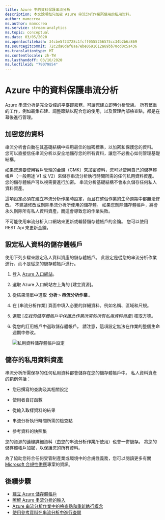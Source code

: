 ```yaml
---
title: Azure 中的資料保護串流分析
description: 本文說明如何加密 Azure 串流分析作業所使用的私用資料。
author: mamccrea
ms.author: mamccrea
ms.service: stream-analytics
ms.topic: conceptual
ms.date: 03/05/2020
ms.openlocfilehash: 34cbe5f23728c1fcff0555256575cc34b2b6a869
ms.sourcegitcommit: 72c2da0def8aa7ebe0691612a89bb70cd0c5a436
ms.translationtype: MT
ms.contentlocale: zh-TW
ms.lasthandoff: 03/10/2020
ms.locfileid: "79079854"
---
```

# <a name="data-protection-in-azure-stream-analytics"></a>Azure 中的資料保護串流分析 

Azure 串流分析是完全受控的平臺即服務，可讓您建立即時分析管線。 所有繁重的工作，例如叢集布建、調整節點以配合您的使用，以及管理內部檢查點，都是在幕後進行管理。

## <a name="encrypt-your-data"></a>加密您的資料

串流分析會自動在其基礎結構中採用最佳的加密標準，以加密和保護您的資料。 您可以直接信任串流分析以安全地儲存您的所有資料，讓您不必擔心如何管理基礎結構。

如果您想要使用客戶管理的金鑰（CMK）來加密資料，您可以使用自己的儲存體帳戶（一般用途 V1 或 V2）來儲存串流分析執行時間所需的任何私用資料資產。 您的儲存體帳戶可以視需要進行加密。 串流分析基礎結構不會永久儲存任何私人資料資產。 

這項設定必須在建立串流分析作業時設定，而且在整個作業的生命週期中都無法修改。 不建議修改或刪除串流分析所使用的儲存體。 如果您刪除儲存體帳戶，將會永久刪除所有私人資料資產，而這會導致您的作業失敗。 

不可能使用串流分析入口網站來更新或輪替儲存體帳戶的金鑰。 您可以使用 REST Api 來更新金鑰。


## <a name="configure-storage-account-for-private-data"></a>設定私人資料的儲存體帳戶 

使用下列步驟來設定私人資料資產的儲存體帳戶。 此設定是從您的串流分析作業進行，而不是從您的儲存體帳戶進行。

1. 登入 [Azure 入口網站](https://portal.azure.com/)。

1. 選取 Azure 入口網站左上角的 [建立資源]。 

1. 從結果清單中選取  **分析** > **串流分析作業** 。 

1. 在 [串流分析作業] 頁面中填入必要的詳細資料，例如名稱、區域和尺規。 

1. 選取 [*在我的儲存體帳戶中保護此作業所需的所有私用資料資產*] 核取方塊。

1. 從您的訂用帳戶中選取儲存體帳戶。 請注意，這項設定無法在作業的整個生命週期中修改。 

   ![私用資料儲存體帳戶設定](./media/data-protection/storage-account-create.png)

## <a name="private-data-assets-that-are-stored"></a>儲存的私用資料資產

串流分析所需保存的任何私用資料都會儲存在您的儲存體帳戶中。 私人資料資產的範例包括： 

* 您已撰寫的查詢及其相關設定  

* 使用者自訂函數 

* 從輸入取樣資料的結果 

* 串流分析執行時間所需的檢查點

* 參考資料的快照集 

您的資源的連線詳細資料（由您的串流分析作業所使用）也會一併儲存。 將您的儲存體帳戶加密，以保護您的所有資料。 

為了協助您符合任何受管制產業或環境中的合規性義務，您可以閱讀更多有關[Microsoft 合規性供應](https://gallery.technet.microsoft.com/Overview-of-Azure-c1be3942)專案的資訊。 

## <a name="next-steps"></a>後續步驟

* [建立 Azure 儲存體帳戶](../storage/common/storage-account-create.md)
* [瞭解 Azure 串流分析的輸入](stream-analytics-add-inputs.md)
* [Azure 串流分析作業中的檢查點和重新執行概念](stream-analytics-concepts-checkpoint-replay.md)
* [使用參考資料在串流分析中進行查閱](stream-analytics-use-reference-data.md)
